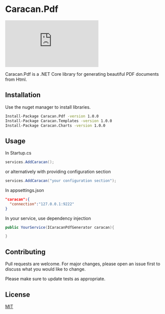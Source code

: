 # Caracan.Pdf
[![Build Status](https://dev.azure.com/CaracanTeam/CaracanPdf/_apis/build/status/caracan-team.Caracan.Pdf?branchName=master)](https://dev.azure.com/CaracanTeam/CaracanPdf/_build/latest?definitionId=1&branchName=master)

Caracan.Pdf is a .NET Core library for generating beautiful PDF documents from Html.

## Installation

Use the nuget manager to install libraries.

```bash
Install-Package Caracan.Pdf -version 1.0.0
Install-Package Caracan.Templates -version 1.0.0
Install-Package Caracan.Charts -version 1.0.0
```

## Usage

In Startup.cs
```csharp 
services.AddCaracan();
```
or alternatively with providing configuration section

```csharp 
services.AddCaracan("your configuration section");
```

In appsettings.json
```json 
"caracan":{
  "connection":"127.0.0.1:9222"
}
```
In your service, use dependency injection

```csharp 
public YourService(ICaracanPdfGenerator caracan){

}
```

## Contributing
Pull requests are welcome. For major changes, please open an issue first to discuss what you would like to change.

Please make sure to update tests as appropriate.

## License
[MIT](https://choosealicense.com/licenses/mit/)
